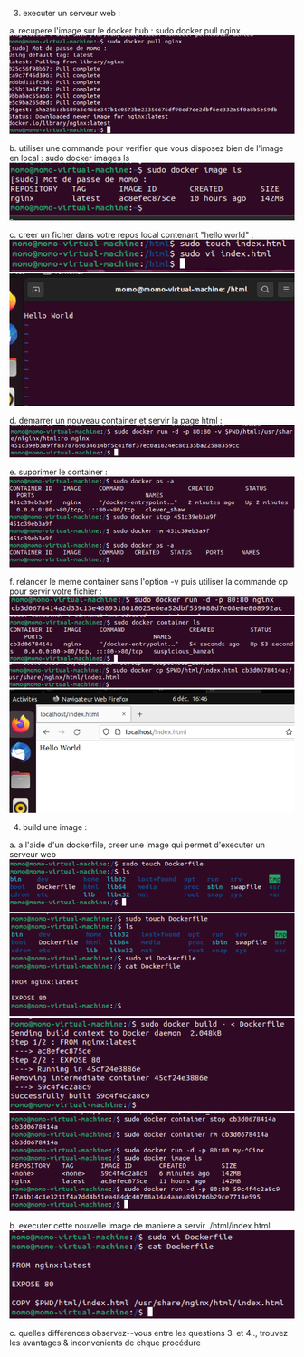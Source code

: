 3. executer un serveur web :

a. recupere l'image sur le docker hub :
sudo docker pull nginx
![img.png](img.png)

b. utiliser une commande pour verifier que vous disposez bien de l'image en local :
sudo docker images ls
![img_1.png](img_1.png)

c. creer un ficher dans votre repos local contenant "hello world" : 
![img_2.png](img_2.png)
![img_3.png](img_3.png)

d. demarrer un nouveau container et servir la page html :
![img_5.png](img_5.png)

e. supprimer le container : 
![img_6.png](img_6.png)

f. relancer le meme container sans l'option -v puis utiliser la commande cp pour servir votre fichier :
![img_7.png](img_7.png)
![img_8.png](img_8.png)
![img_9.png](img_9.png)
![img_10.png](img_10.png)

4. build une image :

a. a l'aide d'un dockerfile, creer une image qui permet d'executer un serveur web
![img_11.png](img_11.png)
![img_12.png](img_12.png)
![img_13.png](img_13.png)
![img_14.png](img_14.png)

b. executer cette nouvelle image de maniere a servir ./html/index.html
![img_15.png](img_15.png)

c. quelles différences observez--vous entre les questions 3. et 4.., trouvez les avantages & inconvenients de chque procédure